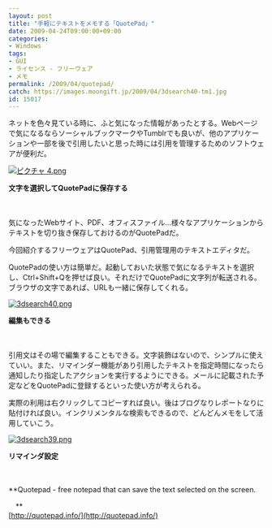 ```yaml
---
layout: post
title: "手軽にテキストをメモする「QuotePad」"
date: 2009-04-24T09:00:00+09:00
categories:
- Windows
tags: 
- GUI
- ライセンス - フリーウェア
- メモ
permalink: /2009/04/quotepad/
catch: https://images.moongift.jp/2009/04/3dsearch40-tm1.jpg
id: 15017
---
```

ネットを色々見ている時に、ふと気になった情報があったとする。Webページで気になるならソーシャルブックマークやTumblrでも良いが、他のアプリケーションや一部を後で引用したいと思った時には引用を管理するためのソフトウェアが便利だ。

  

[![ピクチャ 4.png](https://images.moongift.jp/2009/04/4-tm2.jpg)](https://images.moongift.jp/2009/04/47.png)  
  
**文字を選択してQuotePadに保存する**

  

　

  

気になったWebサイト、PDF、オフィスファイル…様々なアプリケーションからテキストを切り抜き保存しておけるのがQuotePadだ。

  

今回紹介するフリーウェアはQuotePad、引用管理用のテキストエディタだ。

  
<!--more-->

QuotePadの使い方は簡単だ。起動しておいた状態で気になるテキストを選択し、Ctrl+Shift+Qを押せば良い。それだけでQuotePadに文字列が転送される。ブラウザの文字であれば、URLも一緒に保存してくれる。

  

[![3dsearch40.png](https://images.moongift.jp/2009/04/3dsearch40-tm1.jpg)](https://images.moongift.jp/2009/04/3dsearch401.png)  
  
**編集もできる**

  

　

  

引用文はその場で編集することもできる。文字装飾はないので、シンプルに使えていい。また、リマインダー機能があり引用したテキストを指定時間になったら通知したり指定したアクションを実行するようにできる。メールに記載された予定などをQuotePadに登録するといった使い方が考えられる。

  

実際の利用は右クリックしてコピーすれば良い。後はブログなりレポートなりに貼付ければ良い。インクリメンタルな検索もできるので、どんどんメモをして活用していこう。

  

[![3dsearch39.png](https://images.moongift.jp/2009/04/3dsearch39-tm.jpg)](https://images.moongift.jp/2009/04/3dsearch391.png)  
  
**リマインダ設定**

  

　

  

**Quotepad - free notepad that can save the text selected on the screen.  
  
　**  
  [http://quotepad.info/](http://quotepad.info/)

  
